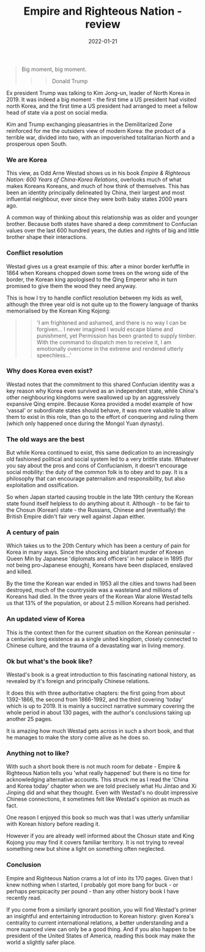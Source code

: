 ﻿---
layout: layouts/bookreview.njk

tags:
  - post
  - review

title: Empire and Righteous Nation - review
review_book_main_title: Empire and Righteous Nation
review_book_sub_title: 600 Years of China-Korea Relations
review_book_author: Odd Arne Westad
review_book_image_url: https://res.cloudinary.com/ds2o5ecdw/image/upload/acovers/0674238214.02._SCL_.jpg
review_book_image_small_url: https://res.cloudinary.com/ds2o5ecdw/image/upload/acovers/0674238214.02._SCM_.jpg
review_publication_date: 2021-01-29
review_publisher: Harvard University Press
review_pages: 173
review_ISBN13: 978-0674238213
review_book_tags:
  - [Asia]
  - [Contemporary, Late Modern, Early Modern]
  - [Political]
  - [Korea, China]
review_podcasts:
  - [https://www.listennotes.com/e/5e36605226da41ea8f3d608abed1ba18, New Books Network, Odd Arne Westad ‘Empire and Righteous Nation 600 Years of China-Korea Relations‘ (Harvard UP 2021)]
shopping_links:
  - [https://www.amazon.co.uk/Empire-Righteous-Nation-China-Korea-Reischauer/dp/0674238214/, Amazon UK, Amazon UK book link]
  - [https://www.amazon.com/Empire-Righteous-Nation-China-Korea-Reischauer/dp/0674238214/, Amazon US, Amazon US book link]
review_author: Anthony Webb
date: 2022-01-21
review_rating: ★★★★☆
permalink: '/2022/01/21/empire-and-righteous-nation/'
review_summary: '<p>Empire and Righteous Nation crams a lot of into its 170 pages: it is an insightful and entertaining primer on Korean history over the last 600 years.</p><p>Those already well informed about the Chosun state and King Kojong may find it covers familiar territory. But if you are a relative newcomer you will get a much better appreciation of Korean history and identity.</p>'
---
>Big moment, big moment.
>>>
>>>Donald Trump

Ex president Trump was talking to Kim Jong-un, leader of North Korea in 2019. It was indeed a big moment - the first time a US president had visited north Korea, and the first time a US president had arranged to meet a fellow head of state via a post on social media.

Kim and Trump exchanging pleasantries in the Demilitarized Zone reinforced for me the outsiders view of modern Korea: the product of a terrible war, divided into two, with an impoverished totalitarian North and a prosperous open South.

### We are Korea

This view, as Odd Arne Westad shows us in his book *Empire & Righteous Nation: 600 Years of China-Korea Relations*, overlooks much of what makes Koreans Koreans, and much of how think of themselves. This has been an identity principally delineated by China, their largest and most influential neighbour, ever since they were both baby states 2000 years ago.

A common way of thinking about this relationship was as older and younger brother. Because both states have shared a deep commitment to Confucian values over the last 600 hundred years, the duties and rights of big and little brother shape their interactions.

### Conflict resolution

Westad gives us a great example of this: after a minor border kerfuffle in 1864 when Koreans chopped down some trees on the wrong side of the border, the Korean king apologised to the Qing Emperor who in turn promised to give them the wood they need anyway.

This is how I try to handle conflict resolution between my kids as well, although the three year old is not quite up to the flowery language of thanks memorialised by the Korean King Kojong:

>>'I am frightened and ashamed, and there is no way I can be forgiven... I never imagined I would escape blame and punishment, yet Permission has been granted to supply timber. With the command to dispatch men to receive it, I am emotionally overcome in the extreme and rendered utterly speechless...'

### Why does Korea even exist?

Westad notes that the commitment to this shared Confucian identity was a key reason why Korea even survived as an independent state, while China's other neighbouring kingdoms were swallowed up by an aggressively expansive Qing empire. Because Korea provided a model example of how 'vassal' or subordinate states should behave, it was more valuable to allow them to exist in this role, than go to the effort of conquering and ruling them (which only happened once during the Mongol Yuan dynasty).

### The old ways are the best

But while Korea continued to exist, this same dedication to an increasingly old fashioned political and social system led to a very brittle state. Whatever you say about the pros and cons of Confucianism, it doesn't encourage social mobility: the duty of the common folk is to obey and to pay. It is a philosophy that can encourage paternalism and responsibility, but also exploitation and ossification.

So when Japan started causing trouble in the late 19th century the Korean state found itself helpless to do anything about it. Although - to be fair to the Chosun (Korean) state - the Russians, Chinese and (eventually) the British Empire didn't fair very well against Japan either.

### A century of pain

Which takes us to the 20th Century which has been a century of pain for Korea in many ways. Since the shocking and blatant murder of Korean Queen Min by Japanese 'diplomats and officers' in her palace in 1895 (for not being pro-Japanese enough), Koreans have been displaced, enslaved and killed.

By the time the Korean war ended in 1953 all the cities and towns had been destroyed, much of the countryside was a wasteland and millions of Koreans had died. In the three years of the Korean War alone Westad tells us that 13% of the population, or about 2.5 million Koreans had perished.

### An updated view of Korea

This is the context then for the current situation on the Korean peninsular - a centuries long existence as a single united kingdom, closely connected to Chinese culture, and the trauma of a devastating war in living memory.

### Ok but what's the book like?

Westad's book is a great introduction to this fascinating national history, as revealed by it's foreign and principally Chinese relations.

It does this with three authoritative chapters: the first going from about 1392-1866, the second from 1866-1992, and the third covering 'today' which is up to 2019. It is mainly a succinct narrative summary covering the whole period in about 130 pages, with the author's conclusions taking up another 25 pages.

It is amazing how much Westad gets across in such a short book, and that he manages to make the story come alive as he does so.

### Anything not to like?

With such a short book there is not much room for debate - Empire & Righteous Nation tells you 'what really happened' but there is no time for acknowledging alternative accounts. This struck me as I read the 'China and Korea today' chapter when we are told precisely what Hu Jintao and Xi Jinping did and what they thought. Even with Westad's no doubt impressive Chinese connections, it sometimes felt like Westad's opinion as much as fact.

One reason I enjoyed this book so much was that I was utterly unfamiliar with Korean history before reading it.

However if you are already well informed about the Chosun state and King Kojong you may find it covers familiar territory. It is not trying to reveal something new but shine a light on something often neglected.

### Conclusion

Empire and Righteous Nation crams a lot of into its 170 pages. Given that I knew nothing when I started, I probably got more bang for buck - or perhaps perspicacity per pound - than any other history book I have recently read.

If you come from a similarly ignorant position, you will find Westad's primer an insightful and entertaining introduction to Korean history: given Korea's centrality to current international relations, a better understanding and a more nuanced view can only be a good thing. And if you also happen to be president of the United States of America, reading this book may make the world a slightly safer place.